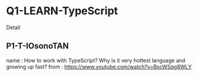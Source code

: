 # Q1-LEARN-TypeScript
Detail 

## P1-T-IOsonoTAN
name : How to work with TypeScript? Why is it very hottest language and growing up fast?
from : https://www.youtube.com/watch?v=BscWSqg8WLY

## 
